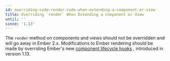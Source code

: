 ```yaml
---
id: overriding-code-render-code-when-extending-a-component-or-view
title: Overriding `render` When Extending a Component or View
until: ''
since: '1.13'
---
```


The `render` method on components and views should not be overridden and will
go away in Ember 2.x.  Modifications to Ember rendering should be made by
overriding Ember's new
[component lifecycle hooks](http://emberjs.com/blog/2015/06/12/ember-1-13-0-released.html#toc_component-lifecycle-hooks)
, introduced in version 1.13.
